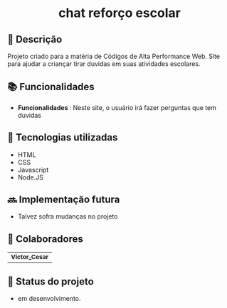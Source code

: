 <h1 align="center"> chat reforço escolar </h1>

## :memo: Descrição
Projeto criado para a matéria de Códigos de Alta Performance Web. Site para ajudar a criançar tirar duvidas em suas atividades escolares.

## :books: Funcionalidades
* <b>Funcionalidades </b>: Neste site, o usuário irá fazer perguntas que tem duvidas  

## :wrench: Tecnologias utilizadas
* HTML
* CSS
* Javascript
* Node.JS

## :soon: Implementação futura
* Talvez sofra mudanças no projeto

## :handshake: Colaboradores
<table>
  <tr>
    <td align="center">
      <a href="https://github.com/viictto">
        <sub>
          <b>Victor_Cesar</b>
        </sub>
      </a>
    </td>
  </tr>
</table>

## :dart: Status do projeto
* em desenvolvimento.


